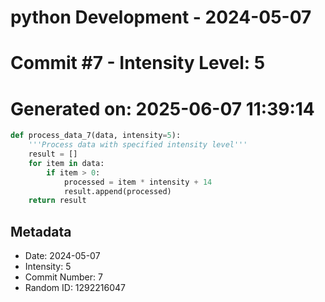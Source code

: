 ﻿# python Development - 2024-05-07
# Commit #7 - Intensity Level: 5
# Generated on: 2025-06-07 11:39:14
```python
def process_data_7(data, intensity=5):
    '''Process data with specified intensity level'''
    result = []
    for item in data:
        if item > 0:
            processed = item * intensity + 14
            result.append(processed)
    return result
```
## Metadata
- Date: 2024-05-07
- Intensity: 5
- Commit Number: 7
- Random ID: 1292216047
